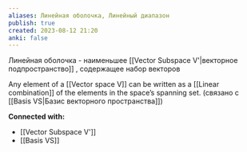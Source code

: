 ```yaml
---
aliases: Линейная оболочка, Линейный диапазон
publish: true
created: 2023-08-12 21:20
anki: false
---
```


Линейная оболочка - наименьшее [[Vector Subspace V'|векторное подпространство]] , содержащее набор векторов

Any element of a [[Vector space V]]  can be written as a [[Linear combination]] of the elements in the space’s spanning set. (связано с [[Basis VS|Базис векторного пространства]])



**Connected with:**
- [[Vector Subspace V']]
- [[Basis VS]]



